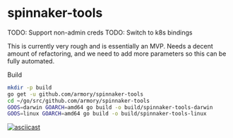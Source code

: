 # spinnaker-tools
TODO: Support non-admin creds
TODO: Switch to k8s bindings

This is currently very rough and is essentially an MVP.  Needs a decent amount of refactoring, and we need to add more parameters so this can be fully automated.

Build

```bash
mkdir -p build
go get -u github.com/armory/spinnaker-tools
cd ~/go/src/github.com/armory/spinnaker-tools
GOOS=darwin GOARCH=amd64 go build -o build/spinnaker-tools-darwin
GOOS=linux GOARCH=amd64 go build -o build/spinnaker-tools-linux
```

[![asciicast](https://asciinema.org/a/5w3Tpygafe2cF8pB7R4OgtuBT.svg)](https://asciinema.org/a/5w3Tpygafe2cF8pB7R4OgtuBT)
